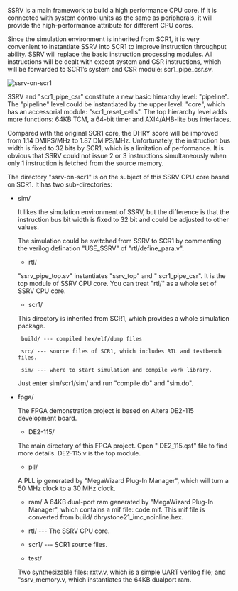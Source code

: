 SSRV is a main framework to build a high performance CPU core. If it is connected with system control units as the same as peripherals, it will provide the high-performance attribute for different CPU cores.
 
Since the simulation environment is inherited from SCR1, it is very convenient to instantiate SSRV into SCR1 to improve instruction throughput ability. SSRV will replace the basic instruction processing modules.  All instructions will be dealt with except system and CSR instructions, which will be forwarded to SCR1’s system and CSR module: scr1_pipe_csr.sv.

![ssrv-on-scr1](https://github.com/risclite/SuperScalar-RISCV-CPU/blob/master/wiki/png/ssrv-on-scr1.png)

SSRV and "scr1_pipe_csr" constitute a new basic hierarchy level: "pipeline". The "pipeline" level could be instantiated by the upper level: "core", which has an accessorial module: "scr1_reset_cells". The top hierarchy level adds more functions: 64KB TCM, a 64-bit timer and AXI4/AHB-lite bus interfaces.

Compared with the original SCR1 core, the DHRY score will be improved from 1.14 DMIPS/MHz to 1.87 DMIPS/MHz. Unfortunately, the instruction bus width is fixed to 32 bits by SCR1, which is a limitation of performance. It is obvious that SSRV could not issue 2 or 3 instructions simultaneously when only 1 instruction is fetched from the source memory.

The directory "ssrv-on-scr1" is on the subject of this SSRV CPU core based on SCR1. It has two sub-directories:

*  sim/

    It likes the simulation environment of SSRV, but the difference is that the instruction bus bit width is fixed to 32 bit and could be adjusted to other values. 

    The simulation could be switched from SSRV to SCR1 by commenting the verilog defination "USE_SSRV" of "rtl/define_para.v".

    *  rtl/
    
    "ssrv_pipe_top.sv" instantiates "ssrv_top" and " scr1_pipe_csr". It is the top module of SSRV CPU core. You can treat "rtl/" as a whole set of SSRV CPU core.

    *  scr1/
    
    This directory is inherited from SCR1, which provides a whole simulation package.

        build/ --- compiled hex/elf/dump files

        src/ --- source files of SCR1, which includes RTL and testbench files.

        sim/ --- where to start simulation and compile work library.

    Just enter sim/scr1/sim/ and run "compile.do" and "sim.do". 


* fpga/

    The FPGA demonstration project is based on Altera DE2-115 development board. 

    * DE2-115/ 
    
    The main directory of this FPGA project. Open " DE2_115.qsf" file to find more details. DE2-115.v is the top module.

    * pll/
    
    A PLL ip generated by "MegaWizard Plug-In Manager", which will turn a 50 MHz clock to a 30 MHz clock.
    
    * ram/
    A 64KB dual-port ram generated by "MegaWizard Plug-In Manager", which contains a mif file: code.mif. This mif file is converted from build/ dhrystone21_imc_noinline.hex.

    * rtl/ --- The SSRV CPU core.

    * scr1/ --- SCR1 source files.

    * test/

    Two synthesizable files: rxtv.v, which is a simple UART verilog file; and "ssrv_memory.v, which instantiates the 64KB dualport ram.
